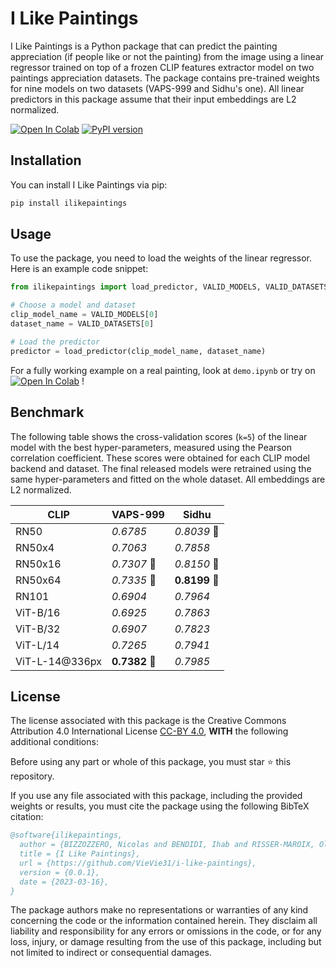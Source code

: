 # I Like Paintings

I Like Paintings is a Python package that can predict the painting appreciation (if people like or not the painting) from the image using a linear regressor trained on top of a frozen CLIP features extractor model on two paintings appreciation datasets. The package contains pre-trained weights for nine models on two datasets (VAPS-999 and Sidhu's one).
All linear predictors in this package assume that their input embeddings are L2 normalized.

[![Open In Colab](https://colab.research.google.com/assets/colab-badge.svg)](https://colab.research.google.com/github/VieVie31/i-like-paintings/blob/master/demo.ipynb)
[![PyPI version](https://badge.fury.io/py/ilikepaintings.svg)](https://badge.fury.io/py/ilikepaintings)


## Installation

You can install I Like Paintings via pip:

```bash
pip install ilikepaintings
```


## Usage
To use the package, you need to load the weights of the linear regressor. Here is an example code snippet:

```python
from ilikepaintings import load_predictor, VALID_MODELS, VALID_DATASETS

# Choose a model and dataset
clip_model_name = VALID_MODELS[0]
dataset_name = VALID_DATASETS[0]

# Load the predictor
predictor = load_predictor(clip_model_name, dataset_name)
```

For a fully working example on a real painting, look at `demo.ipynb` or try on [![Open In Colab](https://colab.research.google.com/assets/colab-badge.svg)](https://colab.research.google.com/github/VieVie31/i-like-paintings/blob/master/demo.ipynb) !



## Benchmark

The following table shows the cross-validation scores (`k=5`) of the linear model with the best hyper-parameters, measured using the Pearson correlation coefficient. 
These scores were obtained for each CLIP model backend and dataset. The final released models were retrained using the same hyper-parameters and fitted on the whole dataset.
All embeddings are L2 normalized. 


| CLIP | VAPS-999 | Sidhu |
| --- | --- | --- |
| RN50 | _0.6785_ | _0.8039_ 🥉 |
| RN50x4 | _0.7063_ | _0.7858_ | 
| RN50x16 | _0.7307_ 🥉 | _0.8150_ 🥈 | 
| RN50x64 | _0.7335_ 🥈 | **0.8199** 🥇 | 
| RN101 | _0.6904_ | _0.7964_ | 
| ViT-B/16 | _0.6925_ | _0.7863_ | 
| ViT-B/32 | _0.6907_ | _0.7823_ | 
| ViT-L/14 | _0.7265_ | _0.7941_ | 
| ViT-L-14@336px | **0.7382** 🥇 | _0.7985_ | 





## License

The license associated with this package is the Creative Commons Attribution 4.0 International License [CC-BY 4.0](https://creativecommons.org/licenses/by/4.0/), **WITH** the following additional conditions:

Before using any part or whole of this package, you must star :star: this repository.

If you use any file associated with this package, including the provided weights or results, you must cite the package using the following BibTeX citation:
```bibtex
@software{ilikepaintings,
  author = {BIZZOZZERO, Nicolas and BENDIDI, Ihab and RISSER-MAROIX, Olivier},
  title = {I Like Paintings},
  url = {https://github.com/VieVie31/i-like-paintings},
  version = {0.0.1},
  date = {2023-03-16},
}
```

The package authors make no representations or warranties of any kind concerning the code or the information contained herein. They disclaim all liability and responsibility for any errors or omissions in the code, or for any loss, injury, or damage resulting from the use of this package, including but not limited to indirect or consequential damages. 



